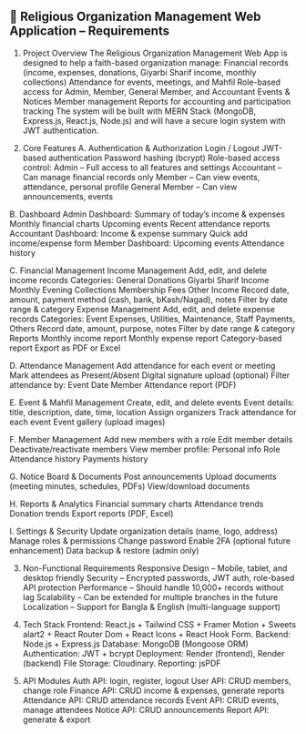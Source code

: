 ## 📄 Religious Organization Management Web Application – Requirements

1. Project Overview
   The Religious Organization Management Web App is designed to help a faith-based organization manage:
   Financial records (income, expenses, donations, Giyarbi Sharif income, monthly collections)
   Attendance for events, meetings, and Mahfil
   Role-based access for Admin, Member, General Member, and Accountant
   Events & Notices
   Member management
   Reports for accounting and participation tracking
   The system will be built with MERN Stack (MongoDB, Express.js, React.js, Node.js) and will have a secure login system with JWT authentication.

2. Core Features
   A. Authentication & Authorization
   Login / Logout
   JWT-based authentication
   Password hashing (bcrypt)
   Role-based access control:
   Admin – Full access to all features and settings
   Accountant – Can manage financial records only
   Member – Can view events, attendance, personal profile
   General Member – Can view announcements, events

B. Dashboard
Admin Dashboard:
Summary of today’s income & expenses
Monthly financial charts
Upcoming events
Recent attendance reports
Accountant Dashboard:
Income & expense summary
Quick add income/expense form
Member Dashboard:
Upcoming events
Attendance history

C. Financial Management
Income Management
Add, edit, and delete income records
Categories:
General Donations
Giyarbi Sharif Income
Monthly Evening Collections
Membership Fees
Other Income
Record date, amount, payment method (cash, bank, bKash/Nagad), notes
Filter by date range & category
Expense Management
Add, edit, and delete expense records
Categories: Event Expenses, Utilities, Maintenance, Staff Payments, Others
Record date, amount, purpose, notes
Filter by date range & category
Reports
Monthly income report
Monthly expense report
Category-based report
Export as PDF or Excel

D. Attendance Management
Add attendance for each event or meeting
Mark attendees as Present/Absent
Digital signature upload (optional)
Filter attendance by:
Event
Date
Member
Attendance report (PDF)

E. Event & Mahfil Management
Create, edit, and delete events
Event details: title, description, date, time, location
Assign organizers
Track attendance for each event
Event gallery (upload images)

F. Member Management
Add new members with a role
Edit member details
Deactivate/reactivate members
View member profile:
Personal info
Role
Attendance history
Payments history

G. Notice Board & Documents
Post announcements
Upload documents (meeting minutes, schedules, PDFs)
View/download documents

H. Reports & Analytics
Financial summary charts
Attendance trends
Donation trends
Export reports (PDF, Excel)

I. Settings & Security
Update organization details (name, logo, address)
Manage roles & permissions
Change password
Enable 2FA (optional future enhancement)
Data backup & restore (admin only)

3. Non-Functional Requirements
   Responsive Design – Mobile, tablet, and desktop friendly
   Security – Encrypted passwords, JWT auth, role-based API protection
   Performance – Should handle 10,000+ records without lag
   Scalability – Can be extended for multiple branches in the future
   Localization – Support for Bangla & English (multi-language support)

4. Tech Stack
   Frontend: React.js + Tailwind CSS + Framer Motion + Sweets alart2 + React Router Dom + React Icons + React Hook Form.
   Backend: Node.js + Express.js
   Database: MongoDB (Mongoose ORM)
   Authentication: JWT + bcrypt
   Deployment: Render (frontend), Render (backend)
   File Storage: Cloudinary.
   Reporting: jsPDF

5. API Modules
   Auth API: login, register, logout
   User API: CRUD members, change role
   Finance API: CRUD income & expenses, generate reports
   Attendance API: CRUD attendance records
   Event API: CRUD events, manage attendees
   Notice API: CRUD announcements
   Report API: generate & export
